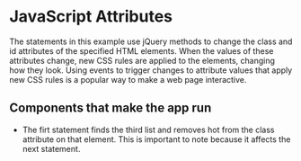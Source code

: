 # JavaScript Attributes

The statements in this example use jQuery methods to change the class and id attributes of the specified HTML elements. When the values of these attributes change, new CSS rules are applied to the elements, changing how they look. Using events to trigger changes to attribute values that apply new CSS rules is a popular way to make a web page interactive.

## Components that make the app run

* The firt statement finds the third list and removes hot from the class attribute on that element. This is important to note because it affects the next statement.
